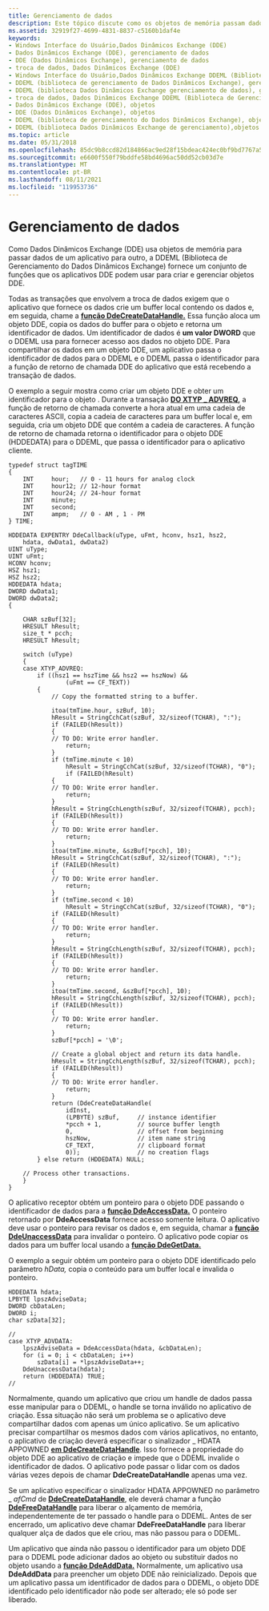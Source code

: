 ```yaml
---
title: Gerenciamento de dados
description: Este tópico discute como os objetos de memória passam dados de um aplicativo para outro.
ms.assetid: 32919f27-4699-4831-8837-c5160b1daf4e
keywords:
- Windows Interface do Usuário,Dados Dinâmicos Exchange (DDE)
- Dados Dinâmicos Exchange (DDE), gerenciamento de dados
- DDE (Dados Dinâmicos Exchange), gerenciamento de dados
- troca de dados, Dados Dinâmicos Exchange (DDE)
- Windows Interface do Usuário,Dados Dinâmicos Exchange DDEML (Biblioteca de Gerenciamento de Dados Dinâmicos Exchange)
- DDEML (biblioteca de gerenciamento de Dados Dinâmicos Exchange), gerenciamento de dados
- DDEML (biblioteca Dados Dinâmicos Exchange gerenciamento de dados), gerenciamento de dados
- troca de dados, Dados Dinâmicos Exchange DDEML (Biblioteca de Gerenciamento de Dados)
- Dados Dinâmicos Exchange (DDE), objetos
- DDE (Dados Dinâmicos Exchange), objetos
- DDEML (biblioteca de gerenciamento do Dados Dinâmicos Exchange), objetos
- DDEML (biblioteca Dados Dinâmicos Exchange de gerenciamento),objetos
ms.topic: article
ms.date: 05/31/2018
ms.openlocfilehash: 85dc9b8ccd82d184866ac9ed28f15bdeac424ec0bf9bd7767a520dea69bc4d11
ms.sourcegitcommit: e6600f550f79bddfe58bd4696ac50dd52cb03d7e
ms.translationtype: MT
ms.contentlocale: pt-BR
ms.lasthandoff: 08/11/2021
ms.locfileid: "119953736"
---
```

# <a name="data-management"></a>Gerenciamento de dados

Como Dados Dinâmicos Exchange (DDE) usa objetos de memória para passar dados de um aplicativo para outro, a DDEML (Biblioteca de Gerenciamento do Dados Dinâmicos Exchange) fornece um conjunto de funções que os aplicativos DDE podem usar para criar e gerenciar objetos DDE.

Todas as transações que envolvem a troca de dados exigem que o aplicativo que fornece os dados crie um buffer local contendo os dados e, em seguida, chame a [**função DdeCreateDataHandle.**](/windows/desktop/api/Ddeml/nf-ddeml-ddecreatedatahandle) Essa função aloca um objeto DDE, copia os dados do buffer para o objeto e retorna um identificador de dados. Um identificador de dados é **um valor DWORD** que o DDEML usa para fornecer acesso aos dados no objeto DDE. Para compartilhar os dados em um objeto DDE, um aplicativo passa o identificador de dados para o DDEML e o DDEML passa o identificador para a função de retorno de chamada DDE do aplicativo que está recebendo a transação de dados.

O exemplo a seguir mostra como criar um objeto DDE e obter um identificador para o objeto . Durante a transação [**DO XTYP \_ ADVREQ,**](xtyp-advreq.md) a função de retorno de chamada converte a hora atual em uma cadeia de caracteres ASCII, copia a cadeia de caracteres para um buffer local e, em seguida, cria um objeto DDE que contém a cadeia de caracteres. A função de retorno de chamada retorna o identificador para o objeto DDE (HDDEDATA) para o DDEML, que passa o identificador para o aplicativo cliente.


```
typedef struct tagTIME 
{ 
    INT     hour;   // 0 - 11 hours for analog clock 
    INT     hour12; // 12-hour format 
    INT     hour24; // 24-hour format 
    INT     minute; 
    INT     second; 
    INT     ampm;   // 0 - AM , 1 - PM 
} TIME; 
 
HDDEDATA EXPENTRY DdeCallback(uType, uFmt, hconv, hsz1, hsz2, 
    hdata, dwData1, dwData2) 
UINT uType; 
UINT uFmt; 
HCONV hconv; 
HSZ hsz1; 
HSZ hsz2; 
HDDEDATA hdata; 
DWORD dwData1; 
DWORD dwData2; 
{ 
 
    CHAR szBuf[32];
    HRESULT hResult;
    size_t * pcch;
    HRESULT hResult; 
 
    switch (uType) 
    { 
    case XTYP_ADVREQ: 
        if ((hsz1 == hszTime && hsz2 == hszNow) && 
                (uFmt == CF_TEXT)) 
        { 
            // Copy the formatted string to a buffer. 
 
            itoa(tmTime.hour, szBuf, 10);
            hResult = StringCchCat(szBuf, 32/sizeof(TCHAR), ":"); 
            if (FAILED(hResult))
            {
            // TO DO: Write error handler.
                return;
            }
            if (tmTime.minute < 10)
                hResult = StringCchCat(szBuf, 32/sizeof(TCHAR), "0"); 
                if (FAILED(hResult)
            {
            // TO DO: Write error handler.
                return;
            } 
            hResult = StringCchLength(szBuf, 32/sizeof(TCHAR), pcch);
            if (FAILED(hResult))
            {
            // TO DO: Write error handler.
                return;
            }
            itoa(tmTime.minute, &szBuf[*pcch], 10);
            hResult = StringCchCat(szBuf, 32/sizeof(TCHAR), ":"); 
            if (FAILED(hResult)
            {
            // TO DO: Write error handler.
                return;
            }
            if (tmTime.second < 10) 
                hResult = StringCchCat(szBuf, 32/sizeof(TCHAR), "0"); 
            if (FAILED(hResult)
            {
            // TO DO: Write error handler.
                return;
            }
            hResult = StringCchLength(szBuf, 32/sizeof(TCHAR), pcch);
            if (FAILED(hResult))
            {
            // TO DO: Write error handler.
                return;
            }
            itoa(tmTime.second, &szBuf[*pcch], 10);
            hResult = StringCchLength(szBuf, 32/sizeof(TCHAR), pcch);
            if (FAILED(hResult))
            {
            // TO DO: Write error handler.
                return;
            } 
            szBuf[*pcch] = '\0'; 
 
            // Create a global object and return its data handle. 
            hResult = StringCchLength(szBuf, 32/sizeof(TCHAR), pcch);
            if (FAILED(hResult))
            {
            // TO DO: Write error handler.
                return;
            }
            return (DdeCreateDataHandle( 
                idInst, 
                (LPBYTE) szBuf,     // instance identifier 
                *pcch + 1,          // source buffer length 
                0,                  // offset from beginning 
                hszNow,             // item name string 
                CF_TEXT,            // clipboard format 
                0));                // no creation flags 
        } else return (HDDEDATA) NULL; 
 
    // Process other transactions. 
    } 
} 
```



O aplicativo receptor obtém um ponteiro para o objeto DDE passando o identificador de dados para a [**função DdeAccessData.**](/windows/desktop/api/Ddeml/nf-ddeml-ddeaccessdata) O ponteiro retornado por **DdeAccessData** fornece acesso somente leitura. O aplicativo deve usar o ponteiro para revisar os dados e, em seguida, chamar a [**função DdeUnaccessData**](/windows/desktop/api/Ddeml/nf-ddeml-ddeunaccessdata) para invalidar o ponteiro. O aplicativo pode copiar os dados para um buffer local usando a [**função DdeGetData.**](/windows/desktop/api/Ddeml/nf-ddeml-ddegetdata)

O exemplo a seguir obtém um ponteiro para o objeto DDE identificado pelo parâmetro *hData,* copia o conteúdo para um buffer local e invalida o ponteiro.


```
HDDEDATA hdata; 
LPBYTE lpszAdviseData; 
DWORD cbDataLen; 
DWORD i; 
char szData[32]; 
 
// 
case XTYP_ADVDATA: 
    lpszAdviseData = DdeAccessData(hdata, &cbDataLen); 
    for (i = 0; i < cbDataLen; i++) 
        szData[i] = *lpszAdviseData++; 
    DdeUnaccessData(hdata); 
    return (HDDEDATA) TRUE; 
//
```



Normalmente, quando um aplicativo que criou um handle de dados passa esse manipular para o DDEML, o handle se torna inválido no aplicativo de criação. Essa situação não será um problema se o aplicativo deve compartilhar dados com apenas um único aplicativo. Se um aplicativo precisar compartilhar os mesmos dados com vários aplicativos, no entanto, o aplicativo de criação deverá especificar o sinalizador \_ HDATA APPOWNED [**em DdeCreateDataHandle**](/windows/desktop/api/Ddeml/nf-ddeml-ddecreatedatahandle). Isso fornece a propriedade do objeto DDE ao aplicativo de criação e impede que o DDEML invalide o identificador de dados. O aplicativo pode passar o lidar com os dados várias vezes depois de chamar **DdeCreateDataHandle** apenas uma vez.

Se um aplicativo especificar o sinalizador HDATA APPOWNED no parâmetro \_ *afCmd* de [**DdeCreateDataHandle**](/windows/desktop/api/Ddeml/nf-ddeml-ddecreatedatahandle), ele deverá chamar a função [**DdeFreeDataHandle**](/windows/desktop/api/Ddeml/nf-ddeml-ddefreedatahandle) para liberar o alçamento de memória, independentemente de ter passado o handle para o DDEML. Antes de ser encerrado, um aplicativo deve chamar **DdeFreeDataHandle** para liberar qualquer alça de dados que ele criou, mas não passou para o DDEML.

Um aplicativo que ainda não passou o identificador para um objeto DDE para o DDEML pode adicionar dados ao objeto ou substituir dados no objeto usando a [**função DdeAddData.**](/windows/desktop/api/Ddeml/nf-ddeml-ddeadddata) Normalmente, um aplicativo usa **DdeAddData** para preencher um objeto DDE não reinicializado. Depois que um aplicativo passa um identificador de dados para o DDEML, o objeto DDE identificado pelo identificador não pode ser alterado; ele só pode ser liberado.

 

 





